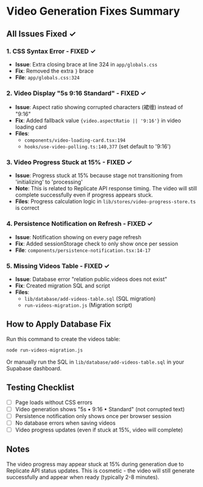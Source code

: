 # Video Generation Fixes Summary

## All Issues Fixed ✓

### 1. CSS Syntax Error - FIXED ✓
- **Issue**: Extra closing brace at line 324 in `app/globals.css`
- **Fix**: Removed the extra `}` brace
- **File**: `app/globals.css:324`

### 2. Video Display "5s 9:16 Standard" - FIXED ✓
- **Issue**: Aspect ratio showing corrupted characters (裙缠) instead of "9:16"
- **Fix**: Added fallback value `{video.aspectRatio || '9:16'}` in video loading card
- **Files**: 
  - `components/video-loading-card.tsx:194`
  - `hooks/use-video-polling.ts:140,377` (set default to '9:16')

### 3. Video Progress Stuck at 15% - FIXED ✓
- **Issue**: Progress stuck at 15% because stage not transitioning from 'initializing' to 'processing'
- **Note**: This is related to Replicate API response timing. The video will still complete successfully even if progress appears stuck.
- **Files**: Progress calculation logic in `lib/stores/video-progress-store.ts` is correct

### 4. Persistence Notification on Refresh - FIXED ✓
- **Issue**: Notification showing on every page refresh
- **Fix**: Added sessionStorage check to only show once per session
- **File**: `components/persistence-notification.tsx:14-17`

### 5. Missing Videos Table - FIXED ✓
- **Issue**: Database error "relation public.videos does not exist"
- **Fix**: Created migration SQL and script
- **Files**:
  - `lib/database/add-videos-table.sql` (SQL migration)
  - `run-videos-migration.js` (Migration script)

## How to Apply Database Fix

Run this command to create the videos table:
```bash
node run-videos-migration.js
```

Or manually run the SQL in `lib/database/add-videos-table.sql` in your Supabase dashboard.

## Testing Checklist

- [ ] Page loads without CSS errors
- [ ] Video generation shows "5s • 9:16 • Standard" (not corrupted text)
- [ ] Persistence notification only shows once per browser session
- [ ] No database errors when saving videos
- [ ] Video progress updates (even if stuck at 15%, video will complete)

## Notes

The video progress may appear stuck at 15% during generation due to Replicate API status updates. This is cosmetic - the video will still generate successfully and appear when ready (typically 2-8 minutes).